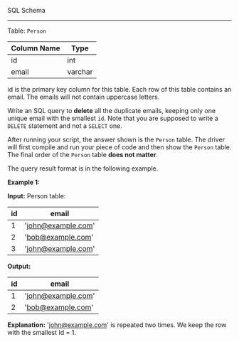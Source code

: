 ﻿
SQL Schema

----------

Table:  `Person`

| Column Name | Type    |
|-|-
| id          | int     |
| email       | varchar |

id is the primary key column for this table.
Each row of this table contains an email. The emails will not contain uppercase letters.

Write an SQL query to  **delete**  all the duplicate emails, keeping only one unique email with the smallest  `id`. Note that you are supposed to write a  `DELETE`  statement and not a  `SELECT`  one.

After running your script, the answer shown is the  `Person`  table. The driver will first compile and run your piece of code and then show the  `Person`  table. The final order of the  `Person`  table  **does not matter**.

The query result format is in the following example.

**Example 1:**

**Input:** 
Person table:

| id | email            |
|-|-
| 1  | 'john@example.com' |
| 2  | 'bob@example.com'  |
| 3  | 'john@example.com' |

**Output:** 

| id | email            |
|-|-
| 1  | 'john@example.com' |
| 2  | 'bob@example.com'  |

**Explanation:** 'john@example.com' is repeated two times. We keep the row with the smallest Id = 1.
